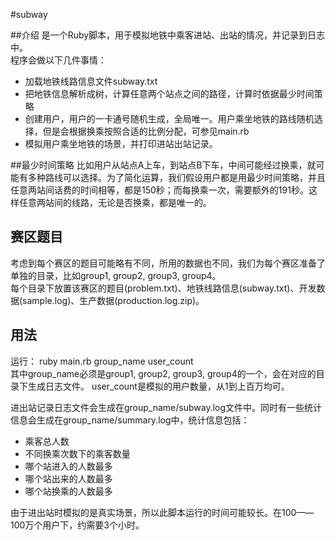 #subway

##介绍
是一个Ruby脚本，用于模拟地铁中乘客进站、出站的情况，并记录到日志中。  
程序会做以下几件事情：

* 加载地铁线路信息文件subway.txt
* 把地铁信息解析成树，计算任意两个站点之间的路径，计算时依据最少时间策略
* 创建用户，用户的一卡通号随机生成，全局唯一。用户乘坐地铁的路线随机选择，但是会根据换乘按照合适的比例分配，可参见main.rb
* 模拟用户乘坐地铁的场景，并打印进站出站记录。

##最少时间策略
比如用户从站点A上车，到站点B下车，中间可能经过换乘，就可能有多种路线可以选择。为了简化运算，我们假设用户都是用最少时间策略，并且任意两站间话费的时间相等，都是150秒；而每换乘一次，需要额外的191秒。这样任意两站间的线路，无论是否换乘，都是唯一的。

## 赛区题目
考虑到每个赛区的题目可能略有不同，所用的数据也不同，我们为每个赛区准备了单独的目录，比如group1, group2, group3, group4。  
每个目录下放置该赛区的题目(problem.txt)、地铁线路信息(subway.txt)、开发数据(sample.log)、生产数据(production.log.zip)。

## 用法
运行： ruby main.rb group_name user_count  
其中group_name必须是group1, group2, group3, group4的一个，会在对应的目录下生成日志文件。
user_count是模拟的用户数量，从1到上百万均可。

进出站记录日志文件会生成在group_name/subway.log文件中。同时有一些统计信息会生成在group_name/summary.log中，统计信息包括：  
* 乘客总人数
* 不同换乘次数下的乘客数量
* 哪个站进入的人数最多
* 哪个站出来的人数最多
* 哪个站换乘的人数最多

由于进出站时模拟的是真实场景，所以此脚本运行的时间可能较长。在100——100万个用户下，约需要3个小时。
